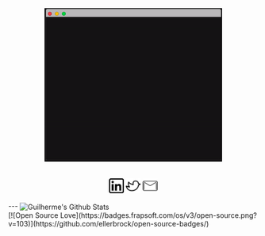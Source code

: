 <div align="center"><img src ="https://github.com/GuilhermeTerriaga/GuilhermeTerriaga/blob/master/bio.gif"/>
</div>
<br/>
<p align='center'>
<a href="https://www.linkedin.com/in/guilherme-terriaga-109851179/"><img height="30" src="https://github.com/GuilhermeTerriaga/GuilhermeTerriaga/blob/master/linkedin.png?raw=true"></a>
<a href="https://twitter.com/N0_mana"><img height="30" src="https://github.com/GuilhermeTerriaga/GuilhermeTerriaga/blob/master/twitter.png?raw=true"></a>
<a href="mailto:guilherme.terriaga@gmail.com"><img height="30" src="https://github.com/GuilhermeTerriaga/GuilhermeTerriaga/blob/master/mail.png?raw=true"></a>
</p>
---

<img align="center" alt="Guilherme's Github Stats" src="https://github-readme-stats.vercel.app/api?username=GuilhermeTerriaga&show_icons=true&hide_border=true" />
<br/>
[![Open Source Love](https://badges.frapsoft.com/os/v3/open-source.png?v=103)](https://github.com/ellerbrock/open-source-badges/)

